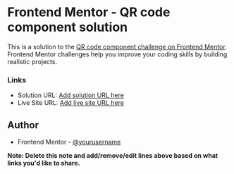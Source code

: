 # Frontend Mentor - QR code component solution

This is a solution to the [QR code component challenge on Frontend Mentor](https://www.frontendmentor.io/challenges/qr-code-component-iux_sIO_H). Frontend Mentor challenges help you improve your coding skills by building realistic projects. 

### Links

- Solution URL: [Add solution URL here](https://www.frontendmentor.io/challenges/qr-code-component-iux_sIO_H/hub/qrcodecomponentmain-solution-ByF9OA3X5)
- Live Site URL: [Add live site URL here](https://muriloserpa.github.io/FM-qr-code-component/)

## Author

- Frontend Mentor - [@yourusername](https://www.frontendmentor.io/profile/muriloserpa)

**Note: Delete this note and add/remove/edit lines above based on what links you'd like to share.**

